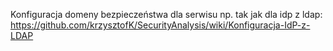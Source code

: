 Konfiguracja domeny bezpieczeństwa dla serwisu np. tak jak dla idp z ldap:
https://github.com/krzysztofK/SecurityAnalysis/wiki/Konfiguracja-IdP-z-LDAP
